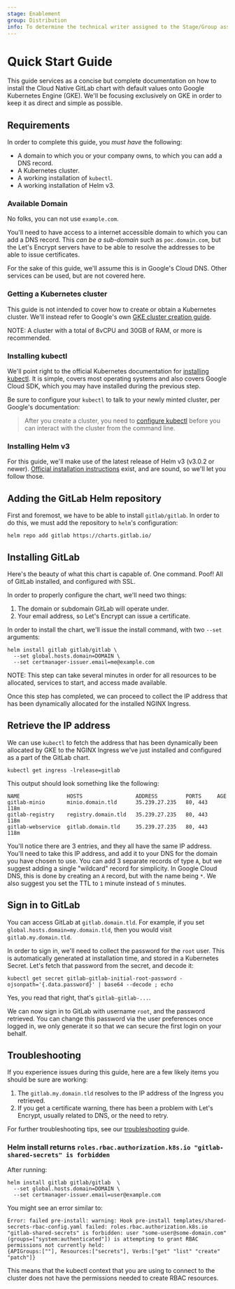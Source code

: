```yaml
---
stage: Enablement
group: Distribution
info: To determine the technical writer assigned to the Stage/Group associated with this page, see https://about.gitlab.com/handbook/engineering/ux/technical-writing/#designated-technical-writers
---
```


# Quick Start Guide

This guide services as a concise but complete documentation on how to install the
Cloud Native GitLab chart with default values onto Google Kubernetes Engine (GKE).
We'll be focusing exclusively on GKE in order to keep it as direct and simple as possible.

## Requirements

In order to complete this guide, you _must have_ the following:

- A domain to which you or your company owns, to which you can add a DNS record.
- A Kubernetes cluster.
- A working installation of `kubectl`.
- A working installation of Helm v3.

### Available Domain

No folks, you can not use `example.com`.

You'll need to have access to a internet accessible domain to which you can add
a DNS record. This _can be a sub-domain_ such as `poc.domain.com`, but the
Let's Encrypt servers have to be able to resolve the addresses to be able to
issue certificates.

For the sake of this guide, we'll assume this is in Google's Cloud DNS. Other
services can be used, but are not covered here.

### Getting a Kubernetes cluster

This guide is not intended to cover how to create or obtain a Kubernetes cluster.
We'll instead refer to Google's own [GKE cluster creation guide](https://cloud.google.com/kubernetes-engine/docs/how-to/creating-a-zonal-cluster).

NOTE:
A cluster with a total of 8vCPU and 30GB of RAM, or more is recommended.

### Installing kubectl

We'll point right to the official Kubernetes documentation for
[installing kubectl](https://kubernetes.io/docs/tasks/tools/).
It is simple, covers most operating systems and also covers Google
Cloud SDK, which you may have installed during the previous step.

Be sure to configure your `kubectl` to talk to your newly minted cluster, per
Google's documentation:

> After you create a cluster, you need to [configure kubectl](https://cloud.google.com/kubernetes-engine/docs/how-to/cluster-access-for-kubectl#generate_kubeconfig_entry) before you can interact with the cluster from the command line.

### Installing Helm v3

For this guide, we'll make use of the latest release of Helm v3 (v3.0.2 or newer).
[Official installation instructions](https://helm.sh/docs/intro/install/)
exist, and are sound, so we'll let you follow those.

## Adding the GitLab Helm repository

First and foremost, we have to be able to install `gitlab/gitlab`. In order
to do this, we must add the repository to `helm`'s configuration:

```shell
helm repo add gitlab https://charts.gitlab.io/
```

## Installing GitLab

Here's the beauty of what this chart is capable of. One command. Poof! All
of GitLab installed, and configured with SSL.

In order to properly configure the chart, we'll need two things:

1. The domain or subdomain GitLab will operate under.
1. Your email address, so Let's Encrypt can issue a certificate.

In order to install the chart, we'll issue the install command, with two
`--set` arguments:

```shell
helm install gitlab gitlab/gitlab \
  --set global.hosts.domain=DOMAIN \
  --set certmanager-issuer.email=me@example.com
```

NOTE:
This step can take several minutes in order for all resources
to be allocated, services to start, and access made available.

Once this step has completed, we can proceed to collect the IP address that has
been dynamically allocated for the installed NGINX Ingress.

## Retrieve the IP address

We can use `kubectl` to fetch the address that has been dynamically been
allocated by GKE to the NGINX Ingress we've just installed and configured as
a part of the GitLab chart.

```shell
kubectl get ingress -lrelease=gitlab
```

This output should look something like the following:

```plaintext
NAME               HOSTS                 ADDRESS         PORTS     AGE
gitlab-minio       minio.domain.tld      35.239.27.235   80, 443   118m
gitlab-registry    registry.domain.tld   35.239.27.235   80, 443   118m
gitlab-webservice  gitlab.domain.tld     35.239.27.235   80, 443   118m
```

You'll notice there are 3 entries, and they all have the same IP address.
You'll need to take this IP address, and add it to your DNS for the domain
you have chosen to use. You can add 3 separate records of type `A`, but we
suggest adding a single "wildcard" record for simplicity. In Google Cloud DNS,
this is done by creating an `A` record, but with the name being `*`. We also
suggest you set the TTL to `1` minute instead of `5` minutes.

## Sign in to GitLab

You can access GitLab at `gitlab.domain.tld`. For example, if you set
`global.hosts.domain=my.domain.tld`, then you would visit `gitlab.my.domain.tld`.

In order to sign in, we'll need to collect the password for the `root` user.
This is automatically generated at installation time, and stored in a Kubernetes
Secret. Let's fetch that password from the secret, and decode it:

```shell
kubectl get secret gitlab-gitlab-initial-root-password -ojsonpath='{.data.password}' | base64 --decode ; echo
```

Yes, you read that right, that's `gitlab-gitlab-...`.

We can now sign in to GitLab with username `root`, and the password retrieved.
You can change this password via the user preferences once logged in, we only
generate it so that we can secure the first login on your behalf.

## Troubleshooting

If you experience issues during this guide, here are a few likely items you should
be sure are working:

1. The `gitlab.my.domain.tld` resolves to the IP address of the Ingress you retrieved.
1. If you get a certificate warning, there has been a problem with Let's Encrypt,
usually related to DNS, or the need to retry.

For further troubleshooting tips, see our [troubleshooting](../troubleshooting/index.md) guide.

### Helm install returns `roles.rbac.authorization.k8s.io "gitlab-shared-secrets" is forbidden`

After running:

```shell
helm install gitlab gitlab/gitlab  \
  --set global.hosts.domain=DOMAIN \
  --set certmanager-issuer.email=user@example.com
```

You might see an error similar to:

```shell
Error: failed pre-install: warning: Hook pre-install templates/shared-secrets-rbac-config.yaml failed: roles.rbac.authorization.k8s.io "gitlab-shared-secrets" is forbidden: user "some-user@some-domain.com" (groups=["system:authenticated"]) is attempting to grant RBAC permissions not currently held:
{APIGroups:[""], Resources:["secrets"], Verbs:["get" "list" "create" "patch"]}
```

This means that the kubectl context that you are using to connect to the cluster
does not have the permissions needed to create RBAC resources.

